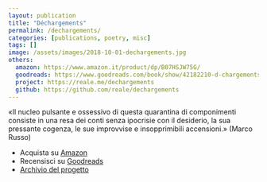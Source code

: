 ```yaml
---
layout: publication
title: "Déchargements"
permalink: /dechargements/
categories: [publications, poetry, misc]
tags: []
image: /assets/images/2018-10-01-dechargements.jpg
others:
  amazon: https://www.amazon.it/product/dp/B07HSJW75G/
  goodreads: https://www.goodreads.com/book/show/42182210-d-chargements
  project: https://reale.me/dechargements
  github: https://github.com/reale/dechargements
---
```


«Il nucleo pulsante e ossessivo di questa quarantina di componimenti consiste in una resa dei conti senza ipocrisie con il desiderio, la sua pressante cogenza, le sue improvvise e insopprimibili accensioni.» (Marco Russo)

<ul>
  <li>Acquista su <a href="https://www.amazon.it/dp/B07HSJW75G/">Amazon</a></li>
  <li>Recensisci su <a href="https://www.goodreads.com/book/show/42182210-d-chargements">Goodreads</a></li>
  <li><a href="https://github.com/reale/dechargements">Archivio del progetto</a></li>
</ul>
